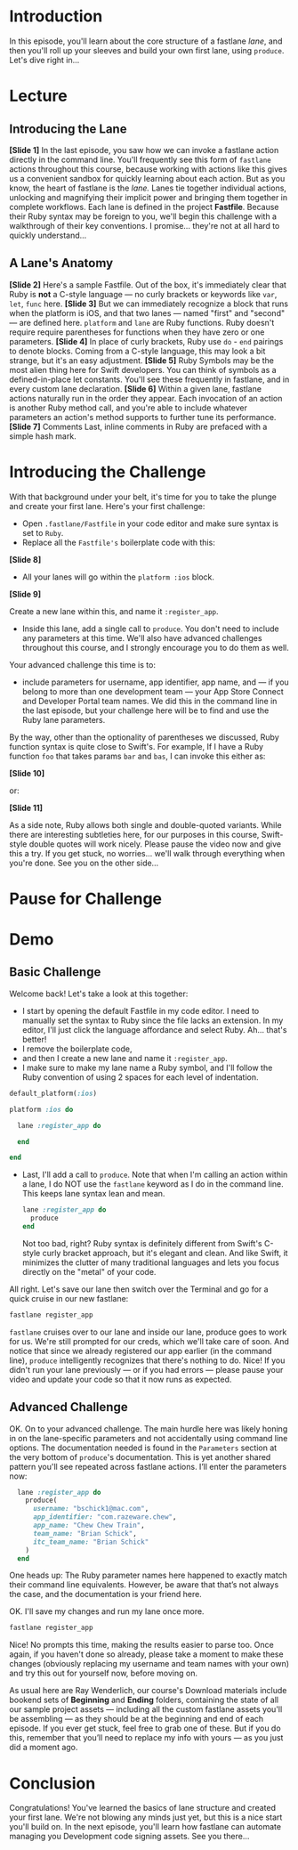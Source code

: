 # Introduction
In this episode, you'll learn about the core structure of a fastlane *lane*, and then you'll roll up your sleeves and build your own first lane, using `produce`. Let's dive right in…
# Lecture
## Introducing the Lane
**[Slide 1]**
In the last episode, you saw how we can invoke a fastlane action directly in the command line. You'll frequently see this form of `fastlane` actions throughout this course, because working with actions like this gives us a convenient sandbox for quickly learning about each action.
But as you know, the heart of fastlane is the *lane.* Lanes tie together individual actions, unlocking and magnifying their implicit power and bringing them together in complete workflows.
Each lane is defined in the project **Fastfile**. 
Because their Ruby syntax may be foreign to you, we'll begin this challenge with a walkthrough of their key conventions. I promise… they're not at all hard to quickly understand…
## A Lane's Anatomy
**[Slide 2]**
Here's a sample Fastfile. Out of the box, it's immediately clear that Ruby is **not** a C-style language — no curly brackets or keywords like `var`, `let`, `func` here.
**[Slide 3]**
But we can immediately recognize a block that runs when the platform is iOS, and that two lanes — named "first" and "second" — are defined here. `platform` and `lane` are Ruby functions. Ruby doesn't require require parentheses for functions when they have zero or one parameters. 
**[Slide 4]**
In place of curly brackets, Ruby use `do` - `end` pairings to denote blocks. Coming from a C-style language, this may look a bit strange, but it's an easy adjustment.
**[Slide 5]**
Ruby Symbols may be the most alien thing here for Swift developers. You can think of symbols as a defined-in-place let constants. You'll see these frequently in fastlane, and in every custom lane declaration.
**[Slide 6]**
Within a given lane, fastlane actions naturally run in the order they appear. Each invocation of an action is another Ruby method call, and you're able to include whatever parameters an action's method supports to further tune its performance.
**[Slide 7]** Comments
Last, inline comments in Ruby are prefaced with a simple hash mark. 
# Introducing the Challenge

With that background under your belt, it's time for you to take the plunge and create your first lane. Here's your first challenge:
- Open `.fastlane/Fastfile` in your code editor and make sure syntax is set to `Ruby`.
- Replace all the `Fastfile's` boilerplate code with this:

**[Slide 8]**

- All your lanes will go within the `platform :ios` block. 

**[Slide 9]**  

Create a new lane within this, and name it `:register_app`.
- Inside this lane, add a single call to `produce`. You don't need to include any parameters at this time.
We'll also have advanced challenges throughout this course, and I strongly encourage you to do them as well. 


Your advanced challenge this time is to:
- include parameters for username, app identifier, app name, and — if you belong to more than one development team — your App Store Connect and Developer Portal team names.
We did this in the command line in the last episode, but your challenge here will be to find and use the Ruby lane parameters. 

By the way, other than the optionality of parentheses we discussed, Ruby function syntax is quite close to Swift's. For example, If I have a Ruby function `foo` that takes params `bar` and `bas`, I can invoke this either as:

**[Slide 10]**  


or:

**[Slide 11]**

As a side note, Ruby allows both single and double-quoted variants. While there are interesting subtleties here, for our purposes in this course, Swift-style double quotes will work nicely.
Please pause the video now and give this a try. If you get stuck, no worries… we'll walk through everything when you're done. See you on the other side…
# Pause for Challenge
# Demo
## Basic Challenge
Welcome back! Let's take a look at this together:
- I start by opening the default Fastfile in my code editor. I need to manually set the syntax to Ruby since the file lacks an extension. In my editor, I'll just click the language affordance and select Ruby. Ah… that's better!
- I remove the boilerplate code, 
- and then I create a new lane and name it `:register_app`. 
- I make sure to make my lane name a Ruby symbol, and I'll follow the Ruby convention of using 2 spaces for each level of indentation.
```ruby
default_platform(:ios)

platform :ios do

  lane :register_app do

  end

end
```
- Last, I'll add a call to `produce`. Note that when I'm calling an action within a lane, I do NOT use the `fastlane` keyword as I do in the command line. This keeps lane syntax lean and mean.
	```ruby
	lane :register_app do
	  produce
	end
	```
	Not too bad, right? Ruby syntax is definitely different from Swift's C-style curly bracket approach, but it's elegant and clean. And like Swift, it minimizes the clutter of many traditional languages and lets you focus directly on the "metal" of your code.


All right. Let's save our lane then switch over the Terminal and go for a quick cruise in our new fastlane:
```ruby
fastlane register_app
```
`fastlane` cruises over to our lane and inside our lane, produce goes to work for us. We're still prompted for our creds, which we'll take care of soon. And notice that since we already registered our app earlier (in the command line), `produce` intelligently recognizes that there's nothing to do. Nice!
If you didn't run your lane previously — or if you had errors — please pause your video and update your code so that it now runs as expected.

## Advanced Challenge
OK. On to your advanced challenge. The main hurdle here was likely honing in on the lane-specific parameters and not accidentally using command line options. The documentation needed is found in the `Parameters` section at the very bottom of `produce`'s documentation. This is yet another shared pattern you'll see repeated across fastlane actions.
I’ll enter the parameters now:
```ruby
  lane :register_app do
    produce(
      username: "bschick1@mac.com",
      app_identifier: "com.razeware.chew",
      app_name: "Chew Chew Train",
      team_name: "Brian Schick",
      itc_team_name: "Brian Schick"
    )
  end
```
One  heads up: The Ruby parameter names here happened to exactly match their command line equivalents. However, be aware that that’s not always the case, and the documentation is your friend here.

OK. I'll save my changes and run my lane once more. 
```ruby
fastlane register_app
```
Nice! No prompts this time, making the results easier to parse too.
Once again, if you haven't done so already, please take a moment to make these changes (obviously replacing my username and team names with your own) and try this out for yourself now, before moving on.

As usual here are Ray Wenderlich, our course's Download materials include bookend sets of **Beginning** and **Ending** folders, containing the state of all our sample project assets — including all the custom fastlane assets you'll be assembling — as they should be at the beginning and end of each episode. If you ever get stuck, feel free to grab one of these. But if you do this, remember that you’ll need to replace my info with yours — as you just did a moment ago.
# Conclusion
Congratulations! You've learned the basics of lane structure and created your first lane. We're not blowing any minds just yet, but this is a nice start you'll build on.
In the next episode, you'll learn how fastlane can automate managing you Development code signing assets. See you there…
